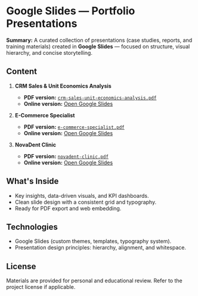 # Google Slides — Portfolio Presentations

**Summary:** A curated collection of presentations (case studies, reports, and training materials) created in **Google Slides** — focused on structure, visual hierarchy, and concise storytelling.

## Content

1. **CRM Sales & Unit Economics Analysis**  
   - **PDF version:** [`crm-sales-unit-economics-analysis.pdf`](./GoogleSlides/crm-sales-unit-economics-analysis.pdf)  
   - **Online version:** [Open Google Slides](https://docs.google.com/presentation/d/1SH0w7UYw_HYKaKnhBr51evCfujKKjoSGeeqDeCDze8M/edit?usp=sharing)

2. **E-Commerce Specialist**  
   - **PDF version:** [`e-commerce-specialist.pdf`](./GoogleSlides/e-commerce-specialist.pdf)  
   - **Online version:** [Open Google Slides](https://docs.google.com/presentation/d/1Q2AZzQwl4hU1IaXS3eB96c8rpLdnz2zKd3ZIF6h-KeM/edit?usp=sharing)

3. **NovaDent Clinic**  
   - **PDF version:** [`novadent-clinic.pdf`](./GoogleSlides/novadent-clinic.pdf)  
   - **Online version:** [Open Google Slides](https://docs.google.com/presentation/d/1x4QbJHiac2UlCR8AsrkFj8n_tV9ldvlRQwJjcohxBlI/edit?usp=sharing)

## What's Inside
- Key insights, data-driven visuals, and KPI dashboards.
- Clean slide design with a consistent grid and typography.
- Ready for PDF export and web embedding.

## Technologies
- Google Slides (custom themes, templates, typography system).
- Presentation design principles: hierarchy, alignment, and whitespace.

## License
Materials are provided for personal and educational review. Refer to the project license if applicable.
